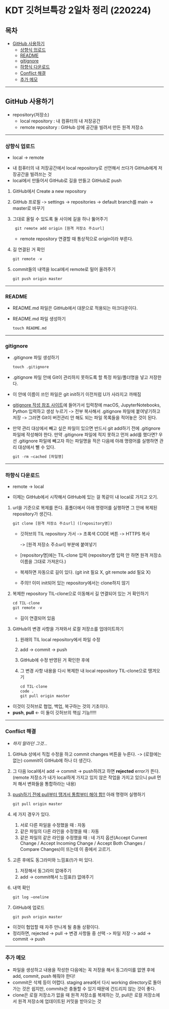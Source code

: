 # KDT 깃허브특강 2일차 정리 (220224)

## 목차

- [GitHub 사용하기](#GitHub-사용하기)
  - [상향식 업로드](#상향식-업로드)
  - [README](#README)
  - [gitignore](#gitignore)
  - [하향식 다운로드](#하향식-다운로드)
  - [Conflict 해결](#Conflict-해결)
  - [추가 메모](#추가-메모)

---

## GitHub 사용하기

* repository(저장소)
  - local repository : 내 컴퓨터의 내 저장공간
  - remote repository : GitHub 상에 공간을 빌려서 만든 원격 저장소

---

### 상향식 업로드

- local -> remote

* 내 컴퓨터의 내 저장공간에서 local repository로 선언해서 쓰다가 GitHub에게 저장공간을 빌려쓰는 것
* local에서 만들어서 GitHub로 길을 만들고 GitHub로 push

1. GitHub에서 Create a new repository

2. GitHub 프로필 -> settings -> repositories -> default branch를 main -> master로 바꾸기

3. 그대로 올릴 수 있도록 둘 사이에 길을 하나 뚫어주기

   ```python
    git remote add origin [원격 저장소 주소url] 
   ```

   - remote repository 연결할 때 통상적으로 origin이라 부른다.

4. 길 연결된 거 확인

   ```python
   git remote -v
   ```

5. commit들의 내역을 local에서 remote로 밀어 올려주기

   ```python
   git push origin master
   ```

---

### README

- README.md 파일은 GitHub에서 대문으로 적용되는 마크다운이다.

- README.md 파일 생성하기

  ```python
  touch README.md
  ```

---

### gitignore

- .gitignore 파일 생성하기

  ```python
  touch .gitignore
  ```

- .gitignore 파일 안에 Git이 관리하지 못하도록 할 특정 파일/폴더명을 넣고 저장한다.

- 이 안에 이름이 쓰인 파일은 git init하기 이전처럼 U가 사라지고 까매짐

- [gitignore 작성 참조 사이트](https://www.toptal.com/developers/gitignore)에 들어가서 입력창에 macOS, JupyterNotebooks, Python 입력하고 생성 누르기 -> 전부 복사해서 .gitignore 파일에 붙여넣기하고 저장 -> 그러면 Git이 버전관리 안 해도 되는 파일 목록들을 적어놓은 것이 된다.

- 만약 관리 대상에서 빼고 싶은 파일이 있으면 반드시 git add하기 전에 .gitignore 파일에 작성해야 한다. 만약 .gitignore 파일에 적지 못하고 먼저 add를 했다면? 우선 .gitignore 파일에 빼고자 하는 파일명을 적은 다음에 아래 명령어를 실행하면 관리 대상에서 뺄 수 있다.

  ```python
  git -rm —cached [파일명]
  ```

---

### 하향식 다운로드

- remote -> local 

* 이제는 GitHub에서 시작해서 GitHub에 있는 걸 똑같이 내 local로 가지고 오기.

1. url을 기준으로 복제를 뜬다. 홈폴더에서 아래 명령어를 실행하면 그 안에 복제된 repository가 생긴다.

   ```python
   git clone [원격 저장소 주소url] ([repository명])
   ```

   - 깃허브의 TIL repository 가서 -> 초록색 CODE 버튼 -> HTTPS 복사

     -> [원격 저장소 주소url] 부분에 붙여넣기

   - [repository명]에는 TIL-clone 입력 (repository명 입력 안 하면 원격 저장소 이름을 그대로 가져온다.)

   - 복제하면 자동으로 길이 있다. (git init 필요 X, git remote add 필요 X)

   - 주의!! 이미 init되어 있는 repository에서는 clone하지 않기

2. 복제한 repository TIL-clone으로 이동해서 길 연결되어 있는 거 확인하기

   ```python
   cd TIL-clone
   git remote -v
   ```

   - 길이 연결되어 있음

3. GitHub의 변경 사항을 가져와서 로컬 저장소를 업데이트하기

   1. 원래의 TIL local repository에서 파일 수정

   2. add -> commit -> push

   3. GitHub에 수정 반영된 거 확인한 후에

   4. 그 변경 사항 내용을 다시 복제한 내 local repository TIL-clone으로 땡겨오기

      ```python
      cd TIL-clone 
      code .
      git pull origin master
      ```

* 이것이 깃허브로 협업, 백업, 복구하는 것의 기초이다.
* **push**, **pull** <- 이 둘이 깃허브의 핵심 기능!!!!!

---

### Conflict 해결

* *하지 말라던 그것…*

1. GitHub 상에서 직접 수정을 하고 commit changes 버튼을 누른다. -> (로컬에는 없는) commit이 GitHub에 하나 더 생긴다.

2. 그 다음 local에서 add -> commit -> push하려고 하면 **rejected** error가 뜬다. (remote 저장소가 내가 local하게 가지고 있지 않은 작업을 가지고 있으니 pull 먼저 해서 변화들을 통합하라는 내용)

3. <u>push하기 전에 pull부터 땡겨서 통합부터 해야 함!!</u> 아래 명령어 실행하기

   ```py
   git pull origin master
   ```

4. 세 가지 경우가 있다.
   1. 서로 다른 파일을 수정했을 때 : 자동
   2. 같은 파일의 다른 라인을 수정했을 때 : 자동
   3. 같은 파일의 같은 라인을 수정했을 때 : 네 가지 옵션(Accept Current Change / Accept Incoming Change / Accept Both Changes / Compare Changes)이 뜨는데 이 중에서 고르기.
   
5. 고른 후에도 동그라미와 느낌표(!)가 떠 있다.
   1. 저장해서 동그라미 없애주기
   2. add -> commit해서 느낌표(!) 없애주기

6. 내역 확인

   ```python
   git log —oneline
   ```

7. GitHub에 업로드

   ```python
   git push origin master
   ```

* 이것이 협업할 때 자주 만나게 될 충돌 상황이다.
* 정리하면, rejected -> pull -> 변경 사항들 중 선택 -> 파일 저장 -> add -> commit -> push

---

### 추가 메모

* 파일을 생성하고 내용을 작성한 다음에는 꼭 저장을 해서 동그라미를 없앤 후에 add, commit, push 해줘야 한다!
* commit은 삭제 등이 어렵다. staging area에서 다시 working directory로 돌아가는 것은 쉽지만, commits은 충돌할 수 있기 때문에 건드리지 않는 것이 좋다.
* clone은 로컬 저장소가 없을 때 원격 저장소를 복제하는 것, pull은 로컬 저장소에서 원격 저장소에 업데이트된 커밋을 받아오는 것

